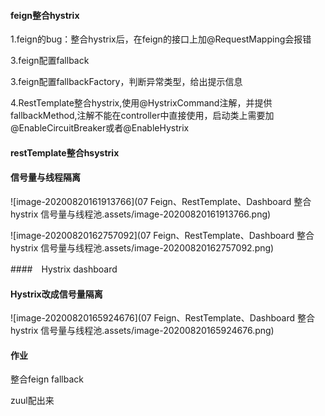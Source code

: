 #### feign整合hystrix

1.feign的bug：整合hystrix后，在feign的接口上加@RequestMapping会报错

3.feign配置fallback

3.feign配置fallbackFactory，判断异常类型，给出提示信息

4.RestTemplate整合hystrix,使用@HystrixCommand注解，并提供fallbackMethod,注解不能在controller中直接使用，启动类上需要加@EnableCircuitBreaker或者@EnableHystrix

#### restTemplate整合hsystrix



#### 信号量与线程隔离

![image-20200820161913766](07 Feign、RestTemplate、Dashboard 整合hystrix 信号量与线程池.assets/image-20200820161913766.png)

![image-20200820162757092](07 Feign、RestTemplate、Dashboard 整合hystrix 信号量与线程池.assets/image-20200820162757092.png)

####　Hystrix dashboard

#### Hystrix改成信号量隔离

![image-20200820165924676](07 Feign、RestTemplate、Dashboard 整合hystrix 信号量与线程池.assets/image-20200820165924676.png)

#### 作业

整合feign fallback

zuul配出来

